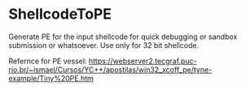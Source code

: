 # ShellcodeToPE
Generate PE for the input shellcode for quick debugging or sandbox submission or whatsoever. Use only for 32 bit shellcode.


Refernce for PE vessel:
https://webserver2.tecgraf.puc-rio.br/~ismael/Cursos/YC++/apostilas/win32_xcoff_pe/tyne-example/Tiny%20PE.htm

